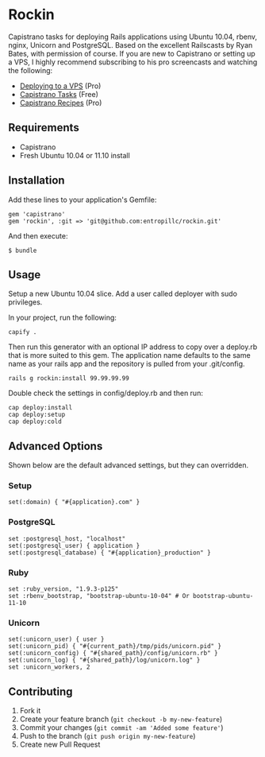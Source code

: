 # Rockin

Capistrano tasks for deploying Rails applications using Ubuntu 10.04, rbenv, nginx, Unicorn and PostgreSQL. Based on the excellent Railscasts by Ryan Bates, with permission of course. If you are new to Capistrano or setting up a VPS, I highly recommend subscribing to his pro screencasts and watching the following:

* [Deploying to a VPS](http://railscasts.com/episodes/335-deploying-to-a-vps) (Pro)
* [Capistrano Tasks](http://railscasts.com/episodes/133-capistrano-tasks-revised) (Free)
* [Capistrano Recipes](http://railscasts.com/episodes/337-capistrano-recipes) (Pro)

## Requirements

* Capistrano
* Fresh Ubuntu 10.04 or 11.10 install

## Installation

Add these lines to your application's Gemfile:

    gem 'capistrano'
    gem 'rockin', :git => 'git@github.com:entropillc/rockin.git'

And then execute:

    $ bundle

## Usage

Setup a new Ubuntu 10.04 slice. Add a user called deployer with sudo privileges.

In your project, run the following:

    capify .

Then run this generator with an optional IP address to copy over a deploy.rb that is more suited to this gem.
The application name defaults to the same name as your rails app and the repository is pulled from your .git/config.

    rails g rockin:install 99.99.99.99

Double check the settings in config/deploy.rb and then run:

    cap deploy:install
    cap deploy:setup
    cap deploy:cold

## Advanced Options

Shown below are the default advanced settings, but they can overridden.

### Setup

    set(:domain) { "#{application}.com" }

### PostgreSQL

    set :postgresql_host, "localhost"
    set(:postgresql_user) { application }
    set(:postgresql_database) { "#{application}_production" }

### Ruby

    set :ruby_version, "1.9.3-p125"
    set :rbenv_bootstrap, "bootstrap-ubuntu-10-04" # Or bootstrap-ubuntu-11-10

### Unicorn

    set(:unicorn_user) { user }
    set(:unicorn_pid) { "#{current_path}/tmp/pids/unicorn.pid" }
    set(:unicorn_config) { "#{shared_path}/config/unicorn.rb" }
    set(:unicorn_log) { "#{shared_path}/log/unicorn.log" }
    set :unicorn_workers, 2

## Contributing

1. Fork it
2. Create your feature branch (`git checkout -b my-new-feature`)
3. Commit your changes (`git commit -am 'Added some feature'`)
4. Push to the branch (`git push origin my-new-feature`)
5. Create new Pull Request

